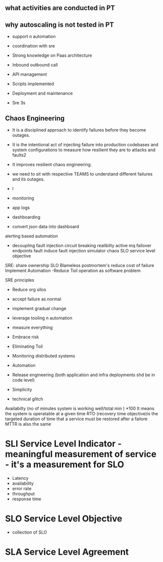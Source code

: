 ## what activities are conducted in PT
## why autoscaling is not tested in PT
 

- support n automation
- coordination with sre 
- Strong knowledge on Paas architecture 
- Inbound outbound call 
- API management 
- Scripts implemented 
- Deployment and maintenance 

- Sre 3s
## Chaos Engineering 
 - It is a disciplined approach to identify failures before they become outages.
 - It is the intentional act of injecting failure into production codebases and system configurations to measure how resilient they are to attacks and faults2
 - It improves resilient chaos engineering.
 - we need to sit with respective TEAMS to understand different failures and its outages. 





- l
- monitoring
- app logs
- dashboarding 
- convert json data into dashboard 

alerting based automation 
- decoupling
fault injection 
circuit breaking 
realibilty 
  active mq
  failover endpoints
  fault induce 
  fault injection simulator
  chaos 
  SLO service level objective 

SRE:
  share ownership
  SLO
  Blameless postmortem's
  reduce cost of failure 
  Implement Automation -Reduce Toil 
  operation as software problem 

SRE principles
  - Reduce org silos 
  - accept failure as normal 
  - implement gradual change
  - leverage tooling n automation 
  - measure everything 


  - Embrace risk 
  - Eliminating Toil
  - Monitoring distributed systems
  - Automation
  - Release engineering (both application and infra deployments shd be in code level) 
  - Simplicity
  - technical glitch


Availabilty
  (no of minutes system is working well/total min  ) *100 
  It means the system is operatable at a given time
  RTO (recovery time objective)is the targeted duration of time that a service must be restored after a failore 
  MTTR is also the same
 
# SLI Service Level Indicator - meaningful measurement of service - it's a measurement for SLO  
  - Latency  
   - availability 
   - error rate 
   - throughput 
   - response time 
# SLO Service Level Objective
 - collection of SLO 
# SLA Service Level Agreement




